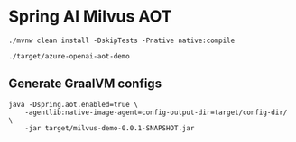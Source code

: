 # Spring AI Milvus AOT

```
./mvnw clean install -DskipTests -Pnative native:compile
```

```
./target/azure-openai-aot-demo
```

## Generate GraalVM configs

```
java -Dspring.aot.enabled=true \
    -agentlib:native-image-agent=config-output-dir=target/config-dir/ \
    -jar target/milvus-demo-0.0.1-SNAPSHOT.jar
```